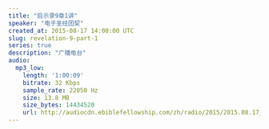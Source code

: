 ```yaml
---
title: "启示录9章1讲"
speaker: "电子圣经团契"
created_at: 2015-08-17 14:00:00 UTC
slug: revelation-9-part-1
series: true
description: "广播电台"
audio:
  mp3_low:
    length: '1:00:09'
    bitrate: 32 Kbps
    sample_rate: 22050 Hz
    size: 13.8 MB
    size_bytes: 14434520
    url: http://audiocdn.ebiblefellowship.com/zh/radio/2015/2015.08.17_EBF_-_Revelation_9_Part_1.mp3
---
```

